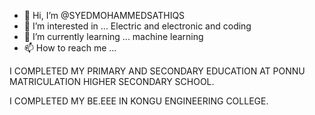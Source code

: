 - 👋 Hi, I’m @SYEDMOHAMMEDSATHIQS
- 👀 I’m interested in ... Electric and electronic and coding 
- 🌱 I’m currently learning ... machine learning
- 📫 How to reach me ...

<!---
SYEDMOHAMMEDSATHIQS/SYEDMOHAMMEDSATHIQS is a ✨ special ✨ repository because its `README.md` (this file) appears on your GitHub profile.
You can click the Preview link to take a look at your changes.
--->
I COMPLETED MY PRIMARY AND SECONDARY EDUCATION AT PONNU MATRICULATION HIGHER SECONDARY SCHOOL.

I COMPLETED MY BE.EEE IN KONGU ENGINEERING COLLEGE.
